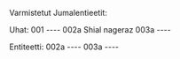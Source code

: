 Varmistetut Jumalentieetit:

Uhat:
001 ----
002a Shial nageraz
003a ----

Entiteetti:
002a ----
003a ----